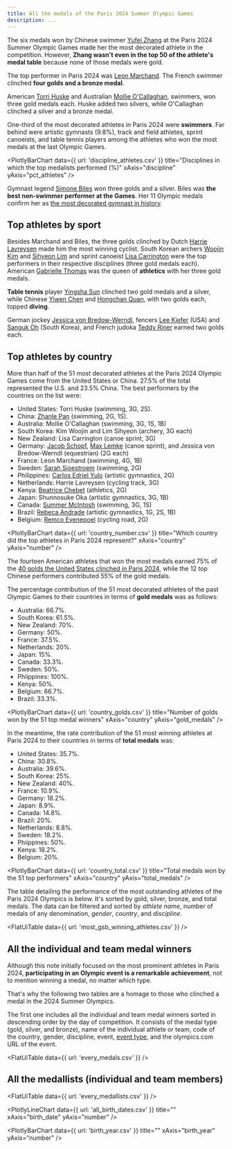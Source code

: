```yaml
---
title: All the medals of the Paris 2024 Summer Olympic Games
description: ...
---
```


The six medals won by Chinese swimmer [Yufei Zhang](https://olympics.com/en/athletes/yufei-zhang) at the Paris 2024 Summer Olympic Games made her the most decorated athlete in the competition. However, **Zhang wasn't even in the top 50 of the athlete's medal table** because none of those medals were gold.

The top performer in Paris 2024 was [Leon Marchand](https://olympics.com/en/athletes/leon-marchand). The French swimmer clinched **four golds and a bronze medal**.

American [Torri Huske](https://olympics.com/en/athletes/torri-huske) and Australian [Mollie O'Callaghan](https://olympics.com/en/athletes/mollie-o-callaghan), swimmers, won three gold medals each. Huske added two silvers, while O'Callaghan clinched a silver and a bronze medal. 

One-third of the most decorated athletes in Paris 2024 were **swimmers**. Far behind were artistic gymnasts (9.8%), track and field athletes, sprint canoeists, and table tennis players among the athletes who won the most medals at the last Olympic Games.

<PlotlyBarChart
  data={{
    url: 'discipline_athletes.csv'
  }}
  title="Disciplines in which the top medalists performed (%)"
  xAxis="discipline"
  yAxis="pct_athletes"
/>

Gymnast legend [Simone Biles](https://olympics.com/en/athletes/simone-biles) won three golds and a silver. Biles was **the best non-swimmer performer at the Games**. Her 11 Olympic medals confirm her as [the most decorated gymnast in history](https://www.washingtonpost.com/sports/olympics/2024/08/01/simone-biles-olympic-medals-count/).

## Top athletes by sport

Besides Marchand and Biles, the three golds clinched by Dutch [Harrie Lavreysen](https://olympics.com/en/athletes/harrie-lavreysen) made him the most winning cyclist. South Korean archers [Woojin Kim](https://olympics.com/en/athletes/woojin-kim) and [Sihyeon Lim](https://olympics.com/en/athletes/sihyeon-lim) and sprint canoeist [Lisa Carrington](https://olympics.com/en/athletes/lisa-carrington) were the top performers in their respective disciplines (three gold medals each). American [Gabrielle Thomas](https://olympics.com/en/athletes/gabrielle-thomas) was the queen of **athletics** with her three gold medals.

**Table tennis** player [Yingsha Sun](https://olympics.com/en/athletes/yingsha-sun) clinched two gold medals and a silver, while Chinese [Yiwen Chen](https://olympics.com/en/athletes/yiwen-chen) and [Hongchan Quan](https://olympics.com/en/athletes/hongchan-quan), with two golds each, topped **diving**.

German jockey [Jessica von Bredow-Werndl](https://olympics.com/en/athletes/jessica-von-bredow-werndl), fencers [Lee Kiefer](https://olympics.com/en/athletes/lee-kiefer) (USA) and [Sanguk Oh](https://olympics.com/en/athletes/sanguk-oh) (South Korea), and French judoka [Teddy Riner](https://olympics.com/en/athletes/teddy-riner) earned two golds each.

## Top athletes by country

More than half of the 51 most decorated athletes at the Paris 2024 Olympic Games come from the United States or China. 27.5% of the total represented the U.S. and 23.5% China. The best performers by the countries on the list were:

- United States: Torri Huske (swimming, 3G, 2S).
- China: [Zhanle Pan](https://olympics.com/en/athletes/zhanle-pan) (swimming, 2G, 1S).
- Australia: Mollie O'Callaghan (swimming, 3G, 1S, 1B)
- South Korea: Kim Woojin and Lim Sihyeon (archery, 3G each)
- New Zealand: Lisa Carrington (canoe sprint, 3G)
- Germany: [Jacob Schopf](https://olympics.com/en/athletes/jacob-schopf), [Max Lemke](https://olympics.com/en/athletes/max-lemke) (canoe sprint), and Jessica von Bredow-Werndl (equestrian) (2G each)
- France: Leon Marchand (swimming, 4G, 1B)
- Sweden: [Sarah Sjoestroem](https://olympics.com/en/athletes/sarah-sjoestroem) (swimming, 2G)
- Philippines: [Carlos Edriel Yulo](https://olympics.com/en/athletes/carlos-edriel-yulo) (artistic gymnastics, 2G)
- Netherlands: Harrie Lavreysen (cycling track, 3G)
- Kenya: [Beatrice Chebet](https://olympics.com/en/athletes/beatrice-chebet) (athletics, 2G)
- Japan: Shunnosuke Oka (artistic gymnastics, 3G, 1B)
- Canada: [Summer McIntosh](https://olympics.com/en/athletes/summer-mcintosh) (swimming, 3G, 1S)
- Brazil: [Rebeca Andrade](https://olympics.com/en/athletes/rebeca-andrade) (artistic gymnastics, 1G, 2S, 1B)
- Belgium: [Remco Evenepoel](https://olympics.com/en/athletes/remco-evenepoel) (cycling road, 2G)

<PlotlyBarChart
  data={{
    url: 'country_number.csv'
  }}
  title="Which country did the top athletes in Paris 2024 represent?"
  xAxis="country"
  yAxis="number"
/>

The fourteen American athletes that won the most medals earned 75% of the [40 golds the United States clinched in Paris 2024](https://datahub.io/@cheredia19/paris-2024-olympics), while the 12 top Chinese performers contributed 55% of the gold medals.

The percentage contribution of the 51 most decorated athletes of the past Olympic Games to their countries in terms of **gold medals** was as follows:

- Australia: 66.7%.
- South Korea: 61.5%.
- New Zealand: 70%.
- Germany: 50%.
- France: 37.5%.
- Netherlands: 20%.
- Japan: 15%.
- Canada: 33.3%.
- Sweden: 50%.
- Phiippines: 100%.
- Kenya: 50%.
- Belgium: 66.7%.
- Brazil: 33.3%.

<PlotlyBarChart
  data={{
    url: 'country_golds.csv'
  }}
  title="Number of golds won by the 51 top medal winners"
  xAxis="country"
  yAxis="gold_medals"
/>

In the meantime, the rate contribution of the 51 most winning athletes at Paris 2024 to their countries in terms of **total medals** was:

- United States: 35.7%.
- China: 30.8%.
- Australia: 39.6%.
- South Korea: 25%.
- New Zealand: 40%.
- France: 10.9%.
- Germany: 18.2%.
- Japan: 8.9%.
- Canada: 14.8%.
- Brazil: 20%.
- Netherlands: 8.8%.
- Sweden: 18.2%.
- Phiippines: 50%.
- Kenya: 18.2%.
- Belgium: 20%.

<PlotlyBarChart
  data={{
    url: 'country_total.csv'
  }}
  title="Total medals won by the 51 top performers"
  xAxis="country"
  yAxis="total_medals"
/>

The table detailing the performance of the most outstanding athletes of the Paris 2024 Olympics is below. It's sorted by gold, silver, bronze, and total medals. The data can be filtered and sorted by *athlete name*, number of medals of any denomination, *gender*, *country*, and *discipline*.

<FlatUiTable
  data={{
    url: 'most_gsb_winning_athletes.csv'
  }}
 />

## All the individual and team medal winners

Although this note initially focused on the most prominent athletes in Paris 2024, **participating in an Olympic event is a remarkable achievement**, not to mention winning a medal, no matter which type.

That's why the following two tables are a homage to those who clinched a medal in the 2024 Summer Olympics. 

The first one includes all the individual and team medal winners sorted in descending order by the day of competition. It consists of the medal type (gold, silver, and bronze), name of the individual athlete or team, code of the country, gender, discipline, event, [event type](https://odf.olympictech.org/2024-Paris/codes/HTML/pg_cc/EventUnitType.htm), and the olympics.com URL of the event. 

<FlatUiTable
  data={{
    url: 'every_medals.csv'
  }}
 />

 ## All the medallists (individual and team members)

 <FlatUiTable
  data={{
    url: 'every_medallists.csv'
  }}
 />

 <PlotlyLineChart
  data={{
    url: 'all_birth_dates.csv'
  }}
  title=""
  xAxis="birth_date"
  yAxis="number"
/>

 <PlotlyBarChart
  data={{
    url: 'birth_year.csv'
  }}
  title=""
  xAxis="birth_year"
  yAxis="number"
/>
